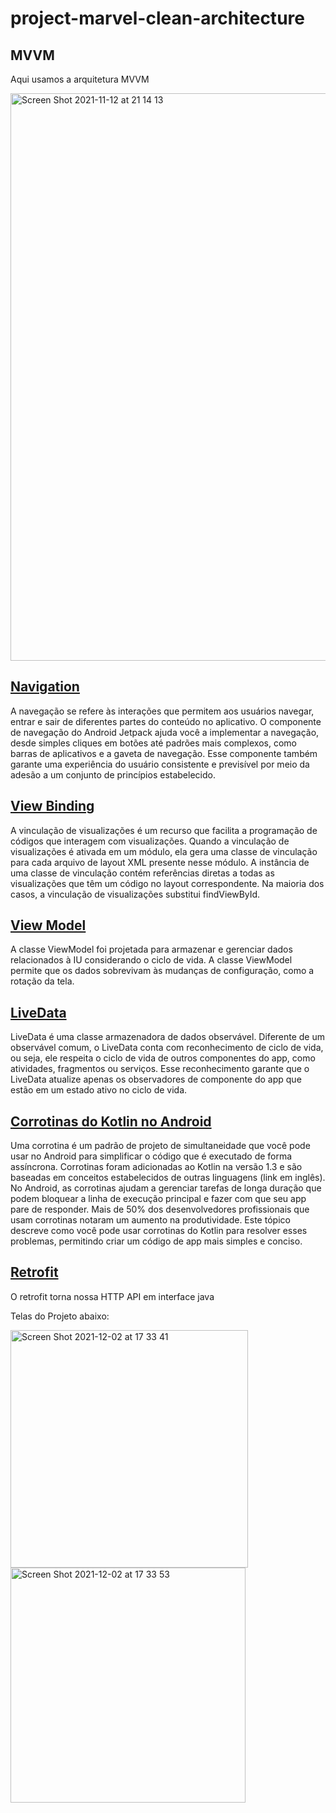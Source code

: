 # project-marvel-clean-architecture

## MVVM
Aqui usamos a arquitetura MVVM

<img width="908" alt="Screen Shot 2021-11-12 at 21 14 13" src="https://user-images.githubusercontent.com/5742609/141597565-fb276346-346a-4a08-a731-bbf9f0db890f.png">

## [Navigation](https://developer.android.com/guide/navigation?gclid=CjwKCAiAvriMBhAuEiwA8Cs5lRKFs-Da1EV3vC3g_4wwykqHVqPaMpW3mNWgP4zQFWjVUus3E4M8lxoCWRsQAvD_BwE&gclsrc=aw.ds)
A navegação se refere às interações que permitem aos usuários navegar, entrar e sair de diferentes partes do conteúdo no aplicativo. O componente de navegação do Android Jetpack ajuda você a implementar a navegação, desde simples cliques em botões até padrões mais complexos, como barras de aplicativos e a gaveta de navegação. Esse componente também garante uma experiência do usuário consistente e previsível por meio da adesão a um conjunto de princípios estabelecido.

## [View Binding](https://developer.android.com/topic/libraries/view-binding)
A vinculação de visualizações é um recurso que facilita a programação de códigos que interagem com visualizações. Quando a vinculação de visualizações é ativada em um módulo, ela gera uma classe de vinculação para cada arquivo de layout XML presente nesse módulo. A instância de uma classe de vinculação contém referências diretas a todas as visualizações que têm um código no layout correspondente.
Na maioria dos casos, a vinculação de visualizações substitui findViewById.

## [View Model](https://developer.android.com/topic/libraries/architecture/viewmodel?gclid=CjwKCAiAvriMBhAuEiwA8Cs5lY-JDt6C1uh2Nr4r-1Q65tvKIkZJv8EA7kVkIyE0_UokpQYpw89IchoC4uoQAvD_BwE&gclsrc=aw.ds)
A classe ViewModel foi projetada para armazenar e gerenciar dados relacionados à IU considerando o ciclo de vida. A classe ViewModel permite que os dados sobrevivam às mudanças de configuração, como a rotação da tela.

## [LiveData](https://developer.android.com/topic/libraries/architecture/livedata?hl=pt-br)
LiveData é uma classe armazenadora de dados observável. Diferente de um observável comum, o LiveData conta com reconhecimento de ciclo de vida, ou seja, ele respeita o ciclo de vida de outros componentes do app, como atividades, fragmentos ou serviços. Esse reconhecimento garante que o LiveData atualize apenas os observadores de componente do app que estão em um estado ativo no ciclo de vida.

## [Corrotinas do Kotlin no Android](https://developer.android.com/kotlin/coroutines?gclid=CjwKCAiAvriMBhAuEiwA8Cs5lQzJ-3Eiv2px-E23Iq12uadkReNe2n_N2OGrnHSjp8wU1sJT4oDzpRoCb_sQAvD_BwE&gclsrc=aw.ds)
Uma corrotina é um padrão de projeto de simultaneidade que você pode usar no Android para simplificar o código que é executado de forma assíncrona. Corrotinas foram adicionadas ao Kotlin na versão 1.3 e são baseadas em conceitos estabelecidos de outras linguagens (link em inglês).
No Android, as corrotinas ajudam a gerenciar tarefas de longa duração que podem bloquear a linha de execução principal e fazer com que seu app pare de responder. Mais de 50% dos desenvolvedores profissionais que usam corrotinas notaram um aumento na produtividade. Este tópico descreve como você pode usar corrotinas do Kotlin para resolver esses problemas, permitindo criar um código de app mais simples e conciso.

## [Retrofit](https://square.github.io/retrofit/)
O retrofit torna nossa HTTP API em interface java


Telas do Projeto abaixo:

<img width="380" alt="Screen Shot 2021-12-02 at 17 33 41" src="https://user-images.githubusercontent.com/5742609/144498735-0908fe56-d030-417f-9f05-eb227f8e8f5e.png">

<img width="376" alt="Screen Shot 2021-12-02 at 17 33 53" src="https://user-images.githubusercontent.com/5742609/144498742-b10252ae-ca2d-4bb6-966e-0dbb474be91e.png">